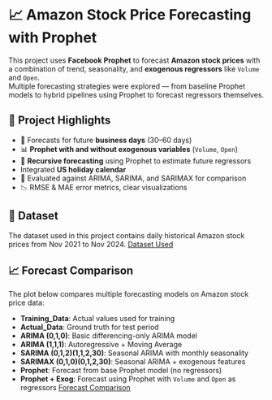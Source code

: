 # 📈 Amazon Stock Price Forecasting with Prophet

This project uses **Facebook Prophet** to forecast **Amazon stock prices** with a combination of trend, seasonality, and **exogenous regressors** like `Volume` and `Open`.  
Multiple forecasting strategies were explored — from baseline Prophet models to hybrid pipelines using Prophet to forecast regressors themselves.

## 🚀 Project Highlights

- 📅 Forecasts for future **business days** (30–60 days)
- 📊 **Prophet with and without exogenous variables** (`Volume`, `Open`)
- 🔁 **Recursive forecasting** using Prophet to estimate future regressors
- Integrated **US holiday calendar**
- 🧪 Evaluated against ARIMA, SARIMA, and SARIMAX for comparison
- 📉 RMSE & MAE error metrics, clear visualizations

## 📁 Dataset

The dataset used in this project contains daily historical Amazon stock prices from Nov 2021 to Nov 2024.
[Dataset Used](Stock-Forecast/AMZN_Historical_data.xlsx)

## 📈 Forecast Comparison

The plot below compares multiple forecasting models on Amazon stock price data:

- **Training_Data**: Actual values used for training
- **Actual_Data**: Ground truth for test period
- **ARIMA (0,1,0)**: Basic differencing-only ARIMA model
- **ARIMA (1,1,1)**: Autoregressive + Moving Average
- **SARIMA (0,1,2)(1,1,2,30)**: Seasonal ARIMA with monthly seasonality
- **SARIMAX (0,1,0)(0,1,2,30)**: Seasonal ARIMA + exogenous features
- **Prophet**: Forecast from base Prophet model (no regressors)
- **Prophet + Exog**: Forecast using Prophet with `Volume` and `Open` as regressors
[Forecast Comparison](Stock-Forecast/Forecast_Comparison.png)
